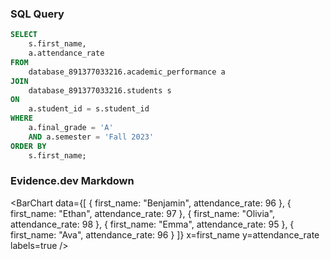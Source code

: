 ### SQL Query
```sql attendance_by_student
SELECT 
    s.first_name, 
    a.attendance_rate
FROM 
    database_891377033216.academic_performance a 
JOIN 
    database_891377033216.students s 
ON 
    a.student_id = s.student_id
WHERE 
    a.final_grade = 'A' 
    AND a.semester = 'Fall 2023'
ORDER BY 
    s.first_name;
```

### Evidence.dev Markdown

<BarChart
    data={[
        { first_name: "Benjamin", attendance_rate: 96 },
        { first_name: "Ethan", attendance_rate: 97 },
        { first_name: "Olivia", attendance_rate: 98 },
        { first_name: "Emma", attendance_rate: 95 },
        { first_name: "Ava", attendance_rate: 96 }
    ]}
    x=first_name
    y=attendance_rate
    labels=true
/>
